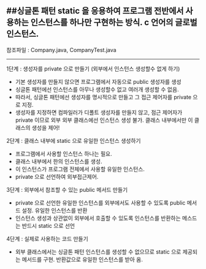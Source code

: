 ##싱글톤 패턴
static 을 응용하여 프로그램 전반에서 사용하는 인스턴스를 하나만 구현하는 방식.  c 언어의 글로벌 인스턴스.  
-  
참조파일 : Company.java, CompanyTest.java
***  
1단계 : 생성자를 private 으로 만들기 (외부에서 인스턴스 생성할수 없게 하기)
 * 기본 생성자를 만들지 않으면 프로그램에서 자동으로 public 생성자를 생성  
 * 싱글톤 패턴에선 인스턴스를 아무나 생성할수 없고 여러개 생성할 수 없음.
 * 따라서, 싱글톤 패턴에선 생성자를 명시적으로 만들고 그 접근 제어자를 private 으로 지정.
 * 생성자를 지정하면 컴파일러가 디폴트 생성자를 만들지 않고, 점근 제어자가 private 이므로 외부
   외부 클래스에선 인스턴스 생성 불가. 클래스 내부에서만 이 클래스의 생성을 제어!   
     
2단계 : 클래스 내부에 static 으로 유일한 인스턴스 생성하기  
 * 프로그램에서 사용할 인스턴스 하나는 필요.
 * 클래스 내부에서 한의 인스턴스를 생성.
 * 이 인스턴스가 프로그램 전체에서 사용할 유일한 인스턴스.
 * private 으로 선언하여 외부접근제어.
 
 3단계 : 외부에서 참조할 수 있는 public 메서드 만들기
  * private 으로 선언한 유일한 인스턴스를 외부에서도 사용할 수 있도록 public 메서드 설정. 유일한 인스턴스를 반환
  * 인스턴스 생성과 상관없이 외부에서 호출할 수 있도록 인스턴스를 반환하는 메스드는 반드시 static 으로 선언
 
 4단계 : 실제로 사용하는 코드 만들기
  * 외부 클래스에서는 싱글톤 패턴 인스턴스를 생성할 수 없으므로 static 으로 제공되는 메서드를 구현.
  반환값으로 유일한 인스턴스를 받아 옴.
